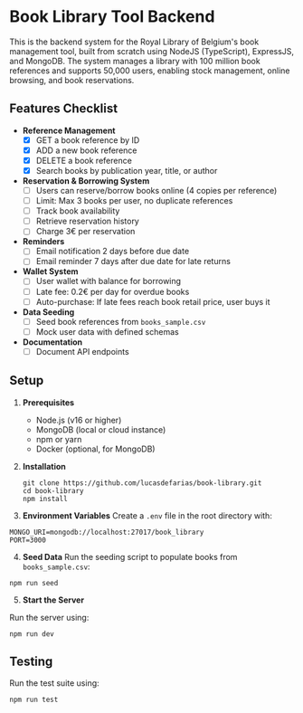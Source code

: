 # Book Library Tool Backend

This is the backend system for the Royal Library of Belgium's book management tool, built from scratch using NodeJS (TypeScript), ExpressJS, and MongoDB. The system manages a library with 100 million book references and supports 50,000 users, enabling stock management, online browsing, and book reservations.

## Features Checklist

- **Reference Management**
  - [x] GET a book reference by ID
  - [x] ADD a new book reference
  - [x] DELETE a book reference
  - [x] Search books by publication year, title, or author
- **Reservation & Borrowing System**
  - [ ] Users can reserve/borrow books online (4 copies per reference)
  - [ ] Limit: Max 3 books per user, no duplicate references
  - [ ] Track book availability
  - [ ] Retrieve reservation history
  - [ ] Charge 3€ per reservation
- **Reminders**
  - [ ] Email notification 2 days before due date
  - [ ] Email reminder 7 days after due date for late returns
- **Wallet System**
  - [ ] User wallet with balance for borrowing
  - [ ] Late fee: 0.2€ per day for overdue books
  - [ ] Auto-purchase: If late fees reach book retail price, user buys it
- **Data Seeding**
  - [ ] Seed book references from `books_sample.csv`
  - [ ] Mock user data with defined schemas
- **Documentation**
  - [ ] Document API endpoints 

## Setup

1. **Prerequisites**
   - Node.js (v16 or higher)
   - MongoDB (local or cloud instance)
   - npm or yarn
   - Docker (optional, for MongoDB)

2. **Installation**
   ```
   git clone https://github.com/lucasdefarias/book-library.git
   cd book-library
   npm install
    ```
3. **Environment Variables**
Create a `.env` file in the root directory with:
```
MONGO_URI=mongodb://localhost:27017/book_library
PORT=3000
```

4. **Seed Data**
Run the seeding script to populate books from `books_sample.csv`:
````
npm run seed
````
5. **Start the Server**

Run the server using:
````
npm run dev
````

## Testing

Run the test suite using:
````
npm run test
````
